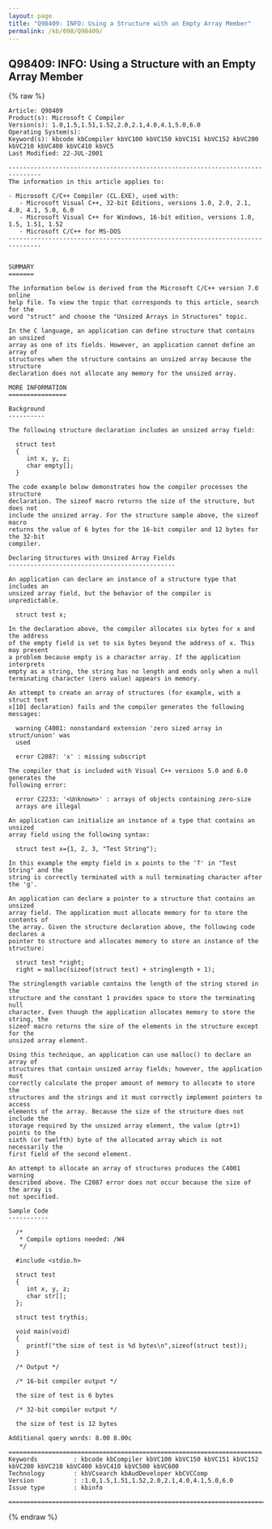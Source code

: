 ```yaml
---
layout: page
title: "Q98409: INFO: Using a Structure with an Empty Array Member"
permalink: /kb/098/Q98409/
---
```


## Q98409: INFO: Using a Structure with an Empty Array Member

{% raw %}

	Article: Q98409
	Product(s): Microsoft C Compiler
	Version(s): 1.0,1.5,1.51,1.52,2.0,2.1,4.0,4.1,5.0,6.0
	Operating System(s): 
	Keyword(s): kbcode kbCompiler kbVC100 kbVC150 kbVC151 kbVC152 kbVC200 kbVC210 kbVC400 kbVC410 kbVC5
	Last Modified: 22-JUL-2001
	
	-------------------------------------------------------------------------------
	The information in this article applies to:
	
	- Microsoft C/C++ Compiler (CL.EXE), used with:
	   - Microsoft Visual C++, 32-bit Editions, versions 1.0, 2.0, 2.1, 4.0, 4.1, 5.0, 6.0 
	   - Microsoft Visual C++ for Windows, 16-bit edition, versions 1.0, 1.5, 1.51, 1.52 
	   - Microsoft C/C++ for MS-DOS 
	-------------------------------------------------------------------------------
	
	
	SUMMARY
	=======
	
	The information below is derived from the Microsoft C/C++ version 7.0 online
	help file. To view the topic that corresponds to this article, search for the
	word "struct" and choose the "Unsized Arrays in Structures" topic.
	
	In the C language, an application can define structure that contains an unsized
	array as one of its fields. However, an application cannot define an array of
	structures when the structure contains an unsized array because the structure
	declaration does not allocate any memory for the unsized array.
	
	MORE INFORMATION
	================
	
	Background
	----------
	
	The following structure declaration includes an unsized array field:
	
	  struct test
	  {
	     int x, y, z;
	     char empty[];
	  }
	
	The code example below demonstrates how the compiler processes the structure
	declaration. The sizeof macro returns the size of the structure, but does not
	include the unsized array. For the structure sample above, the sizeof macro
	returns the value of 6 bytes for the 16-bit compiler and 12 bytes for the 32-bit
	compiler.
	
	Declaring Structures with Unsized Array Fields
	----------------------------------------------
	
	An application can declare an instance of a structure type that includes an
	unsized array field, but the behavior of the compiler is unpredictable.
	
	  struct test x;
	
	In the declaration above, the compiler allocates six bytes for x and the address
	of the empty field is set to six bytes beyond the address of x. This may present
	a problem because empty is a character array. If the application interprets
	empty as a string, the string has no length and ends only when a null
	terminating character (zero value) appears in memory.
	
	An attempt to create an array of structures (for example, with a struct text
	x[10] declaration) fails and the compiler generates the following messages:
	
	  warning C4001: nonstandard extension 'zero sized array in struct/union' was
	  used
	
	  error C2087: 'x' : missing subscript
	
	The compiler that is included with Visual C++ versions 5.0 and 6.0 generates the
	following error:
	
	  error C2233: '<Unknown>' : arrays of objects containing zero-size
	  arrays are illegal
	
	An application can initialize an instance of a type that contains an unsized
	array field using the following syntax:
	
	  struct test x={1, 2, 3, "Test String");
	
	In this example the empty field in x points to the 'T' in "Test String" and the
	string is correctly terminated with a null terminating character after the 'g'.
	
	An application can declare a pointer to a structure that contains an unsized
	array field. The application must allocate memory for to store the contents of
	the array. Given the structure declaration above, the following code declares a
	pointer to structure and allocates memory to store an instance of the
	structure:
	
	  struct test *right;
	  right = malloc(sizeof(struct test) + stringlength + 1);
	
	The stringlength variable contains the length of the string stored in the
	structure and the constant 1 provides space to store the terminating null
	character. Even though the application allocates memory to store the string, the
	sizeof macro returns the size of the elements in the structure except for the
	unsized array element.
	
	Using this technique, an application can use malloc() to declare an array of
	structures that contain unsized array fields; however, the application must
	correctly calculate the proper amount of memory to allocate to store the
	structures and the strings and it must correctly implement pointers to access
	elements of the array. Because the size of the structure does not include the
	storage required by the unsized array element, the value (ptr+1) points to the
	sixth (or twelfth) byte of the allocated array which is not necessarily the
	first field of the second element.
	
	An attempt to allocate an array of structures produces the C4001 warning
	described above. The C2087 error does not occur because the size of the array is
	not specified.
	
	Sample Code
	-----------
	
	  /*
	   * Compile options needed: /W4
	   */ 
	
	  #include <stdio.h>
	
	  struct test
	  {
	     int x, y, z;
	     char str[];
	  };
	
	  struct test trythis;
	
	  void main(void)
	  {
	     printf("the size of test is %d bytes\n",sizeof(struct test));
	  }
	
	  /* Output */ 
	
	  /* 16-bit compiler output */ 
	
	  the size of test is 6 bytes
	
	  /* 32-bit compiler output */ 
	
	  the size of test is 12 bytes
	
	Additional query words: 8.00 8.00c
	
	======================================================================
	Keywords          : kbcode kbCompiler kbVC100 kbVC150 kbVC151 kbVC152 kbVC200 kbVC210 kbVC400 kbVC410 kbVC500 kbVC600 
	Technology        : kbVCsearch kbAudDeveloper kbCVCComp
	Version           : :1.0,1.5,1.51,1.52,2.0,2.1,4.0,4.1,5.0,6.0
	Issue type        : kbinfo
	
	=============================================================================
	

{% endraw %}
